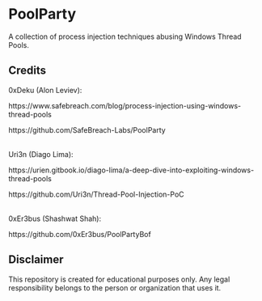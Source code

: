 # PoolParty
<p>A collection of process injection techniques abusing Windows Thread Pools.</p>

## Credits
0xDeku (Alon Leviev):
<p>https://www.safebreach.com/blog/process-injection-using-windows-thread-pools</p>
<p>https://github.com/SafeBreach-Labs/PoolParty</p>
<br/>
Uri3n (Diago Lima):
<p>https://urien.gitbook.io/diago-lima/a-deep-dive-into-exploiting-windows-thread-pools</p>
<p>https://github.com/Uri3n/Thread-Pool-Injection-PoC</p>
<br/>
0xEr3bus (Shashwat Shah):
<p>https://github.com/0xEr3bus/PoolPartyBof</p>

## Disclaimer
This repository is created for educational purposes only. Any legal responsibility belongs to the person or organization that uses it.
